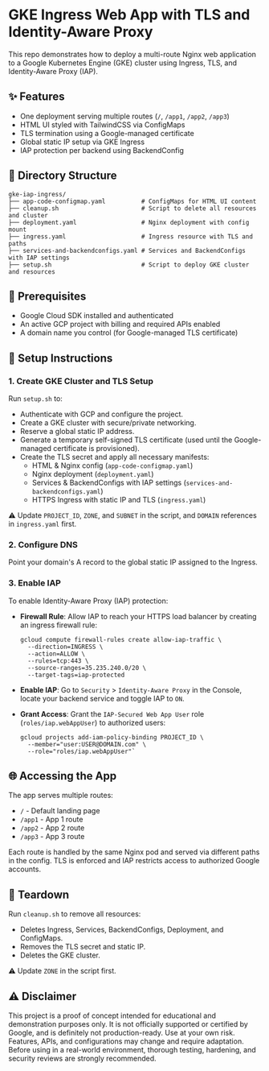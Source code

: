# GKE Ingress Web App with TLS and Identity-Aware Proxy

This repo demonstrates how to deploy a multi-route Nginx web application to a Google Kubernetes Engine (GKE) cluster using Ingress, TLS, and Identity-Aware Proxy (IAP).

## ✨ Features

* One deployment serving multiple routes (`/`, `/app1`, `/app2`, `/app3`)
* HTML UI styled with TailwindCSS via ConfigMaps
* TLS termination using a Google-managed certificate
* Global static IP setup via GKE Ingress
* IAP protection per backend using BackendConfig

## 📁 Directory Structure

```
gke-iap-ingress/
├── app-code-configmap.yaml          # ConfigMaps for HTML UI content
├── cleanup.sh                       # Script to delete all resources and cluster
├── deployment.yaml                  # Nginx deployment with config mount
├── ingress.yaml                     # Ingress resource with TLS and paths
├── services-and-backendconfigs.yaml # Services and BackendConfigs with IAP settings
├── setup.sh                         # Script to deploy GKE cluster and resources
```

## 🔧 Prerequisites

* Google Cloud SDK installed and authenticated
* An active GCP project with billing and required APIs enabled
* A domain name you control (for Google-managed TLS certificate)

## 🚀 Setup Instructions

### 1. Create GKE Cluster and TLS Setup

Run `setup.sh` to:
* Authenticate with GCP and configure the project.
* Create a GKE cluster with secure/private networking.
* Reserve a global static IP address.
* Generate a temporary self-signed TLS certificate (used until the Google-managed certificate is provisioned).
* Create the TLS secret and apply all necessary manifests:
  * HTML & Nginx config (`app-code-configmap.yaml`)
  * Nginx deployment (`deployment.yaml`)
  * Services & BackendConfigs with IAP settings (`services-and-backendconfigs.yaml`)
  * HTTPS Ingress with static IP and TLS (`ingress.yaml`)
 
⚠️ Update `PROJECT_ID`, `ZONE`, and `SUBNET` in the script, and `DOMAIN` references in `ingress.yaml` first.

### 2. Configure DNS

Point your domain's A record to the global static IP assigned to the Ingress.

### 3. Enable IAP

To enable Identity-Aware Proxy (IAP) protection:
* **Firewall Rule**: Allow IAP to reach your HTTPS load balancer by creating an ingress firewall rule:
  ```
  gcloud compute firewall-rules create allow-iap-traffic \
    --direction=INGRESS \
    --action=ALLOW \
    --rules=tcp:443 \
    --source-ranges=35.235.240.0/20 \
    --target-tags=iap-protected
  ```
* **Enable IAP**: Go to `Security` > `Identity-Aware Proxy` in the Console, locate your backend service and toggle IAP to `ON`.

* **Grant Access**: Grant the `IAP-Secured Web App User` role (`roles/iap.webAppUser`) to authorized users:
  ```
  gcloud projects add-iam-policy-binding PROJECT_ID \
    --member="user:USER@DOMAIN.com" \
    --role="roles/iap.webAppUser"`
  ```  

## 🌐 Accessing the App

The app serves multiple routes:
* `/` - Default landing page
* `/app1` - App 1 route
* `/app2` - App 2 route
* `/app3` - App 3 route

Each route is handled by the same Nginx pod and served via different paths in the config. TLS is enforced and IAP restricts access to authorized Google accounts.

## 🧼 Teardown

Run `cleanup.sh` to remove all resources:
* Deletes Ingress, Services, BackendConfigs, Deployment, and ConfigMaps.
* Removes the TLS secret and static IP.
* Deletes the GKE cluster.

⚠️ Update `ZONE` in the script first.


## ⚠️ Disclaimer
This project is a proof of concept intended for educational and demonstration purposes only. It is not officially supported or certified by Google, and is definitely not production-ready. Use at your own risk. Features, APIs, and configurations may change and require adaptation. Before using in a real-world environment, thorough testing, hardening, and security reviews are strongly recommended.
